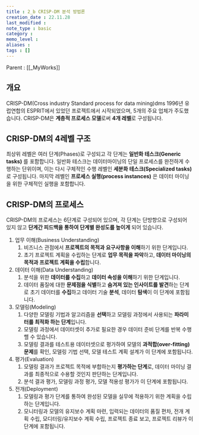 ```yaml
---
title : 2_b CRISP-DM 분석 방법론
creation_date : 22.11.28
last_modified :
note_type : basic
category :
memo_level :
aliases : 
tags : []
---
```


Parent : [[_MyWorks]]

## 개요

CRISP-DM(Cross industry Standard process for data mining)dms 1996년 유럽연합의 ESPRIT에서 있었던 프로젝트에서 시작되었으며, 5개의 주요 업체가 주도했습니다. CRISP-DM은 **계층적 프로세스 모델**로써 **4개 레벨**로 구성됩니다.

## CRISP-DM의 4레벨 구조

최상위 레벨은 여러 단계(Phases)로 구성되고 각 단계는 **일반화 테스크(Generic tasks)** 를 포함합니다. 
일반화 테스크는 데이터마이닝의 단일 프로세스를 완전하게 수행하는 단위이며, 이는 다시 구체적인 수행 레벨인 **세분화 테스크(Specialized tasks)** 로 구성됩니다.
마지막 레벨인 **프로세스 실행(process instances)** 은 데이터 마이닝을 위한 구체적인 실행을 포함합니다.

## CRISP-DM의 프로세스

CRISP-DM의 프로세스는 6단계로 구성되어 있으며, 각 단계는 단방향으로 구성되어 있지 않고 **단계간 피드백을 통하여 단계별 완성도를 높이게** 되어 있습니다.

1. 업무 이해(Business Understanding)
	1. 비즈니스 관점에서 **프로젝트의 목적과 요구사항을 이해**하기 위한 단계입니다.
	2. 초기 프로젝트 계획을 수립하는 단계로 **업무 목적을 파악**하고, **데이터 마이닝의 목적과 프로젝트 계획을 수립**합니다.
2. 데이터 이해(Data Understanding)
	1. 분석을 위한 **데이터를 수집**하고 **데이터 속성을 이해**하기 위한 단계입니다.
	2. 데이터 품질에 대한 **문제점을 식별**하고 **숨겨져 있는 인사이트를 발견**하는 단계로 초기 데이터를 **수집**하고 데이터 기술 **분석**, 데이터 **탐색**이 이 단계에 포함됩니다.
3. 모델링(Modeling)
	1. 다양한 모델링 기법과 알고리즘을 **선택**하고 모델링 과정에서 사용되는 **파라미터를 최적화 하는 단계**입니다.
	2. 모델링 과정에서 데이터셋이 추가로 필요한 경우 데이터 준비 단계를 반복 수행핼 수 있습니다.
	3. 모델링 결과를 테스트용 데이터셋으로 평가하여 모델의 **과적합(over-fitting)문제**를 확인, 모델링 기법 선택, 모델 테스트 계획 설계가 이 단계에 포함됩니다.
4. 평가(Evaluation)
	1. 모델링 결과가 프로젝트 목적에 부합하는지 **평가하는 단계**로, 데이터 마이닝 결과를 최종적으로 수용할 것인지 판단하는 단계입니다. 
	2. 분석 결과 평가, 모델링 과정 평가, 모델 적용성 평가가 이 단계에 포함됩니다.
5. 전개(Deployment)
	1. 모델링과 평가 단계를 통하여 완성된 모델을 실무에 적용하기 위한 계획을 수립하는 단계입니다. 
	2. 모니터링과 모델의 유지보수 계획 마련, 입력되는 데이터의 품질 편차, 전개 계획 수립, 모디터링/유지보수 계획 수립, 프로젝트 종료 보고, 프로젝트 리뷰가 이 단계에 포함됩니다.